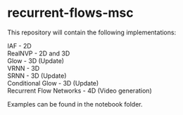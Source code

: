# recurrent-flows-msc

This repository will contain the following implementations:

IAF - 2D <br>
RealNVP - 2D and 3D <br>
Glow - 3D (Update) <br>
VRNN - 3D <br>
SRNN - 3D (Update) <br>
Conditional Glow - 3D (Update) <br>
Recurrent Flow Networks - 4D (Video generation) <br>

Examples can be found in the notebook folder.
